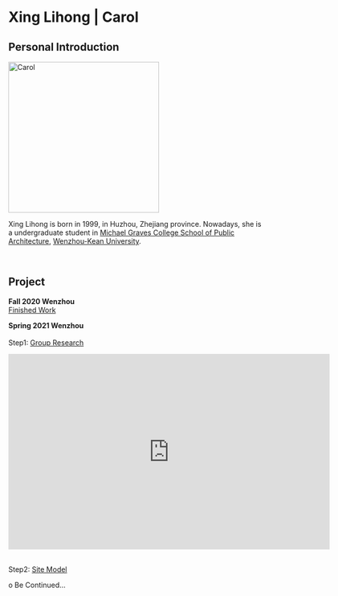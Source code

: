 # Xing Lihong | Carol
## Personal Introduction
  <img alt="Carol" src="https://github.com/steenblikrs/2021-Spring-Studio/blob/gh-pages/students/Carol/Carol-GIF2.gif?raw=true" width="300">
  

 Xing Lihong is born in 1999, in Huzhou, Zhejiang province. Nowadays, she is a undergraduate student in [Michael Graves College School of Public Architecture](http://design.wku.edu.cn/), [Wenzhou-Kean University](https://wku.edu.cn/). <br/>

<br>

## Project

**Fall 2020 Wenzhou**
<br> [Finished Work]()
<br>

**Spring 2021 Wenzhou**
<br>
<br>
Step1: [Group Research](https://steenblikrs.github.io/2021-Spring-Studio/Research/Stacking)
<iframe src="https://docs.google.com/presentation/d/e/2PACX-1vRsp8V9TEdgmfZdViF6xqjwUoBnNgmnUNQJ1UD6DL49hcvxdlNAHKagDLQSGgNMzg/embed?start=true&loop=true&delayms=3000" frameborder="0" width="640" height="389" allowfullscreen="true" mozallowfullscreen="true" webkitallowfullscreen="true"></iframe>
<br>
<br>

Step2: [Site Model](https://xinglihongcarol.github.io/Portfolio/)
<br>

o Be Continued...
